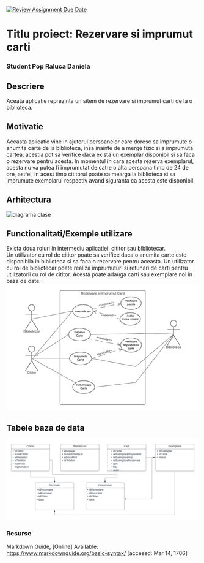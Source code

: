 [![Review Assignment Due Date](https://classroom.github.com/assets/deadline-readme-button-24ddc0f5d75046c5622901739e7c5dd533143b0c8e959d652212380cedb1ea36.svg)](https://classroom.github.com/a/YmUJH1TE)
# Titlu proiect: Rezervare si imprumut carti
### Student Pop Raluca Daniela

## Descriere
Aceata aplicatie reprezinta un sitem de rezervare si imprumut carti de la o biblioteca.

## Motivatie
Aceasta aplicatie vine in ajutorul persoanelor care doresc sa imprumute o anumita carte de la biblioteca, insa inainte de a merge fizic si a imprumuta cartea, acestia pot sa verifice daca exista un exemplar disponibil si sa faca o rezervare pentru acesta. In momentul in cara acesta rezerva exemplarul, acesta nu va putea fi imprumutat de catre o alta persoana timp de 24 de ore, astfel, in acest timp cititorul poate sa mearga la biblioteca si sa imprumute exemplarul respectiv avand siguranta ca acesta este disponibil. 
## Arhitectura

![diagrama clase](documentatie-ghid-utlizare-raport/diagrama-clase(2).png)



## Functionalitati/Exemple utilizare
Exista doua roluri in intermediu aplicatiei: cititor sau bibliotecar.  
Un utilizator cu rol de cititor poate sa verifice daca o anumita carte este disponibila in biblioteca si sa faca o rezervare pentru aceasta. 
Un utilizator cu rol de bibliotecar poate realiza imprumuturi si retunari de carti pentru utilizatorii cu rol de cititor. Acesta poate adauga carti sau exemplare noi in baza de date. 
![diagrama usecase](documentatie-ghid-utlizare-raport/Diagrama-use-case.png)

## Tabele baza de data
![tabele](documentatie-ghid-utlizare-raport/Tabele.png)
### Resurse
Markdown Guide, [Online] Available: https://www.markdownguide.org/basic-syntax/ [accesed: Mar 14, 1706]
